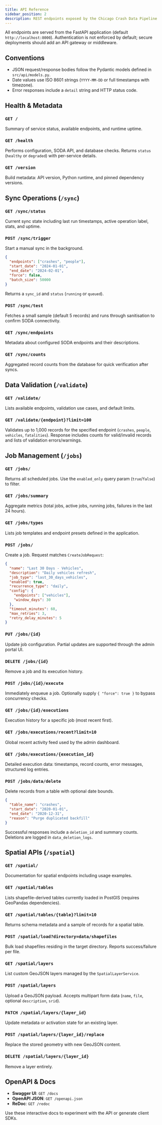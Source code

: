 ```yaml
---
title: API Reference
sidebar_position: 2
description: REST endpoints exposed by the Chicago Crash Data Pipeline FastAPI service.
---
```


All endpoints are served from the FastAPI application (default `http://localhost:8000`). Authentication is not enforced by default; secure deployments should add an API gateway or middleware.

## Conventions

- JSON request/response bodies follow the Pydantic models defined in `src/api/models.py`.
- Date values use ISO 8601 strings (`YYYY-MM-DD` or full timestamps with timezone).
- Error responses include a `detail` string and HTTP status code.

## Health & Metadata

### `GET /`
Summary of service status, available endpoints, and runtime uptime.

### `GET /health`
Performs configuration, SODA API, and database checks. Returns `status` (`healthy` or `degraded`) with per-service details.

### `GET /version`
Build metadata: API version, Python runtime, and pinned dependency versions.

## Sync Operations (`/sync`)

### `GET /sync/status`
Current sync state including last run timestamps, active operation label, stats, and uptime.

### `POST /sync/trigger`
Start a manual sync in the background.

```json
{
  "endpoints": ["crashes", "people"],
  "start_date": "2024-01-01",
  "end_date": "2024-02-01",
  "force": false,
  "batch_size": 50000
}
```

Returns a `sync_id` and `status` (`running` or `queued`).

### `POST /sync/test`
Fetches a small sample (default 5 records) and runs through sanitisation to confirm SODA connectivity.

### `GET /sync/endpoints`
Metadata about configured SODA endpoints and their descriptions.

### `GET /sync/counts`
Aggregated record counts from the database for quick verification after syncs.

## Data Validation (`/validate`)

### `GET /validate/`
Lists available endpoints, validation use cases, and default limits.

### `GET /validate/{endpoint}?limit=100`
Validates up to 1,000 records for the specified endpoint (`crashes`, `people`, `vehicles`, `fatalities`). Response includes counts for valid/invalid records and lists of validation errors/warnings.

## Job Management (`/jobs`)

### `GET /jobs/`
Returns all scheduled jobs. Use the `enabled_only` query param (`true`/`false`) to filter.

### `GET /jobs/summary`
Aggregate metrics (total jobs, active jobs, running jobs, failures in the last 24 hours).

### `GET /jobs/types`
Lists job templates and endpoint presets defined in the application.

### `POST /jobs/`
Create a job. Request matches `CreateJobRequest`:

```json
{
  "name": "Last 30 Days - Vehicles",
  "description": "Daily vehicles refresh",
  "job_type": "last_30_days_vehicles",
  "enabled": true,
  "recurrence_type": "daily",
  "config": {
    "endpoints": ["vehicles"],
    "window_days": 30
  },
  "timeout_minutes": 60,
  "max_retries": 3,
  "retry_delay_minutes": 5
}
```

### `PUT /jobs/{id}`
Update job configuration. Partial updates are supported through the admin portal UI.

### `DELETE /jobs/{id}`
Remove a job and its execution history.

### `POST /jobs/{id}/execute`
Immediately enqueue a job. Optionally supply `{ "force": true }` to bypass concurrency checks.

### `GET /jobs/{id}/executions`
Execution history for a specific job (most recent first).

### `GET /jobs/executions/recent?limit=10`
Global recent activity feed used by the admin dashboard.

### `GET /jobs/executions/{execution_id}`
Detailed execution data: timestamps, record counts, error messages, structured log entries.

### `POST /jobs/data/delete`
Delete records from a table with optional date bounds.

```json
{
  "table_name": "crashes",
  "start_date": "2020-01-01",
  "end_date": "2020-12-31",
  "reason": "Purge duplicated backfill"
}
```

Successful responses include a `deletion_id` and summary counts. Deletions are logged in `data_deletion_logs`.

## Spatial APIs (`/spatial`)

### `GET /spatial/`
Documentation for spatial endpoints including usage examples.

### `GET /spatial/tables`
Lists shapefile-derived tables currently loaded in PostGIS (requires GeoPandas dependencies).

### `GET /spatial/tables/{table}?limit=10`
Returns schema metadata and a sample of records for a spatial table.

### `POST /spatial/load?directory=data/shapefiles`
Bulk load shapefiles residing in the target directory. Reports success/failure per file.

### `GET /spatial/layers`
List custom GeoJSON layers managed by the `SpatialLayerService`.

### `POST /spatial/layers`
Upload a GeoJSON payload. Accepts multipart form data (`name`, `file`, optional `description`, `srid`).

### `PATCH /spatial/layers/{layer_id}`
Update metadata or activation state for an existing layer.

### `POST /spatial/layers/{layer_id}/replace`
Replace the stored geometry with new GeoJSON content.

### `DELETE /spatial/layers/{layer_id}`
Remove a layer entirely.

## OpenAPI & Docs

- **Swagger UI**: `GET /docs`
- **OpenAPI JSON**: `GET /openapi.json`
- **ReDoc**: `GET /redoc`

Use these interactive docs to experiment with the API or generate client SDKs.
